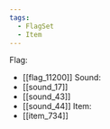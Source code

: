 ```yaml
---
tags:
  - FlagSet
  - Item
---
```

Flag:
- [[flag_11200]]
Sound:
- [[sound_17]]
- [[sound_43]]
- [[sound_44]]
Item:
- [[item_734]]

